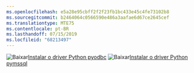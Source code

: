 ```yaml
---
ms.openlocfilehash: e5a28e95cbff2f2f23fb1bc433e45c4fe73102b8
ms.sourcegitcommit: b2464064c0566590e486a3aafae6d67ce2645cef
ms.translationtype: MTE75
ms.contentlocale: pt-BR
ms.lasthandoff: 07/15/2019
ms.locfileid: "68213497"
---
```

![Baixar](../ssdt/media/download.png)[Instalar o driver Python pyodbc](../connect/python/pyodbc/step-1-configure-development-environment-for-pyodbc-python-development.md) ![Baixar](../ssdt/media/download.png)[Instalar o driver Python pymssql](../connect/python/pymssql/step-1-configure-development-environment-for-pymssql-python-development.md) 